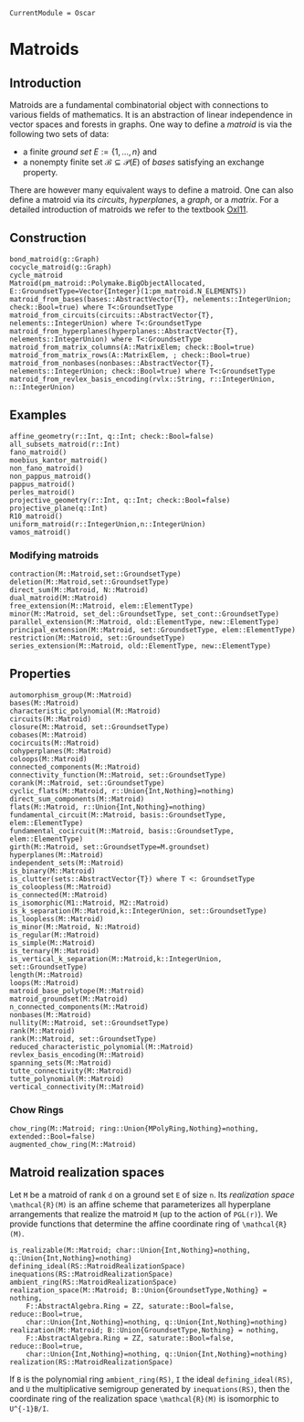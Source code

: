 ```@meta
CurrentModule = Oscar
```

# Matroids

## Introduction

Matroids are a fundamental combinatorial object with connections to various fields of mathematics.
It is an abstraction of linear independence in vector spaces and forests in graphs.
One way to define a *matroid* is via the following two sets of data:

- a finite *ground set* $E := \{1,\ldots,n\}$ and
- a nonempty finite set $\mathcal{B} \subseteq \mathcal{P}(E)$ of *bases* satisfying an exchange property.

There are however many equivalent ways to define a matroid.
One can also define a matroid via its *circuits*, *hyperplanes*, a *graph*, or a *matrix*.
For a detailed introduction of matroids we refer to the textbook [Oxl11](@cite).

## Construction

```@docs
bond_matroid(g::Graph)
cocycle_matroid(g::Graph)
cycle_matroid
Matroid(pm_matroid::Polymake.BigObjectAllocated, E::GroundsetType=Vector{Integer}(1:pm_matroid.N_ELEMENTS))
matroid_from_bases(bases::AbstractVector{T}, nelements::IntegerUnion; check::Bool=true) where T<:GroundsetType
matroid_from_circuits(circuits::AbstractVector{T}, nelements::IntegerUnion) where T<:GroundsetType
matroid_from_hyperplanes(hyperplanes::AbstractVector{T}, nelements::IntegerUnion) where T<:GroundsetType
matroid_from_matrix_columns(A::MatrixElem; check::Bool=true)
matroid_from_matrix_rows(A::MatrixElem, ; check::Bool=true)
matroid_from_nonbases(nonbases::AbstractVector{T}, nelements::IntegerUnion; check::Bool=true) where T<:GroundsetType
matroid_from_revlex_basis_encoding(rvlx::String, r::IntegerUnion, n::IntegerUnion)
```

## Examples

```@docs
affine_geometry(r::Int, q::Int; check::Bool=false)
all_subsets_matroid(r::Int)
fano_matroid()
moebius_kantor_matroid()
non_fano_matroid()
non_pappus_matroid()
pappus_matroid()
perles_matroid()
projective_geometry(r::Int, q::Int; check::Bool=false)
projective_plane(q::Int)
R10_matroid()
uniform_matroid(r::IntegerUnion,n::IntegerUnion)
vamos_matroid()
```

### Modifying matroids
```@docs
contraction(M::Matroid,set::GroundsetType)
deletion(M::Matroid,set::GroundsetType)
direct_sum(M::Matroid, N::Matroid)
dual_matroid(M::Matroid)
free_extension(M::Matroid, elem::ElementType)
minor(M::Matroid, set_del::GroundsetType, set_cont::GroundsetType)
parallel_extension(M::Matroid, old::ElementType, new::ElementType)
principal_extension(M::Matroid, set::GroundsetType, elem::ElementType)
restriction(M::Matroid, set::GroundsetType)
series_extension(M::Matroid, old::ElementType, new::ElementType)
```

## Properties
```@docs
automorphism_group(M::Matroid)
bases(M::Matroid)
characteristic_polynomial(M::Matroid)
circuits(M::Matroid)
closure(M::Matroid, set::GroundsetType)
cobases(M::Matroid)
cocircuits(M::Matroid)
cohyperplanes(M::Matroid)
coloops(M::Matroid)
connected_components(M::Matroid)
connectivity_function(M::Matroid, set::GroundsetType)
corank(M::Matroid, set::GroundsetType)
cyclic_flats(M::Matroid, r::Union{Int,Nothing}=nothing)
direct_sum_components(M::Matroid)
flats(M::Matroid, r::Union{Int,Nothing}=nothing)
fundamental_circuit(M::Matroid, basis::GroundsetType, elem::ElementType)
fundamental_cocircuit(M::Matroid, basis::GroundsetType, elem::ElementType)
girth(M::Matroid, set::GroundsetType=M.groundset)
hyperplanes(M::Matroid)
independent_sets(M::Matroid)
is_binary(M::Matroid)
is_clutter(sets::AbstractVector{T}) where T <: GroundsetType
is_coloopless(M::Matroid)
is_connected(M::Matroid)
is_isomorphic(M1::Matroid, M2::Matroid)
is_k_separation(M::Matroid,k::IntegerUnion, set::GroundsetType)
is_loopless(M::Matroid)
is_minor(M::Matroid, N::Matroid)
is_regular(M::Matroid)
is_simple(M::Matroid)
is_ternary(M::Matroid)
is_vertical_k_separation(M::Matroid,k::IntegerUnion, set::GroundsetType) 
length(M::Matroid)
loops(M::Matroid)
matroid_base_polytope(M::Matroid)
matroid_groundset(M::Matroid)
n_connected_components(M::Matroid)
nonbases(M::Matroid)
nullity(M::Matroid, set::GroundsetType)
rank(M::Matroid)
rank(M::Matroid, set::GroundsetType)
reduced_characteristic_polynomial(M::Matroid)
revlex_basis_encoding(M::Matroid)
spanning_sets(M::Matroid)
tutte_connectivity(M::Matroid)
tutte_polynomial(M::Matroid)
vertical_connectivity(M::Matroid)
```


### Chow Rings
```@docs
chow_ring(M::Matroid; ring::Union{MPolyRing,Nothing}=nothing, extended::Bool=false)
augmented_chow_ring(M::Matroid)
```

## Matroid realization spaces


Let ``M`` be a matroid of rank ``d`` on a ground set ``E`` of size ``n``. Its *realization space* 
``\mathcal{R}(M)`` is an affine scheme that parameterizes all hyperplane arrangements that realize
the matroid ``M`` (up to the action of ``PGL(r)``).  We provide functions that determine the 
affine coordinate ring of ``\mathcal{R}(M)``. 


```@docs
is_realizable(M::Matroid; char::Union{Int,Nothing}=nothing, q::Union{Int,Nothing}=nothing)
defining_ideal(RS::MatroidRealizationSpace)
inequations(RS::MatroidRealizationSpace)
ambient_ring(RS::MatroidRealizationSpace)
realization_space(M::Matroid; B::Union{GroundsetType,Nothing} = nothing, 
    F::AbstractAlgebra.Ring = ZZ, saturate::Bool=false, reduce::Bool=true,
    char::Union{Int,Nothing}=nothing, q::Union{Int,Nothing}=nothing)
realization(M::Matroid; B::Union{GroundsetType,Nothing} = nothing, 
    F::AbstractAlgebra.Ring = ZZ, saturate::Bool=false, reduce::Bool=true,
    char::Union{Int,Nothing}=nothing, q::Union{Int,Nothing}=nothing)
realization(RS::MatroidRealizationSpace)
```

If ``B`` is the polynomial ring `ambient_ring(RS)`, ``I`` the ideal `defining_ideal(RS)`, and 
``U`` the multiplicative semigroup generated by `inequations(RS)`, then the coordinate ring of
the realization space ``\mathcal{R}(M)`` is isomorphic to ``U^{-1}B/I``.  
